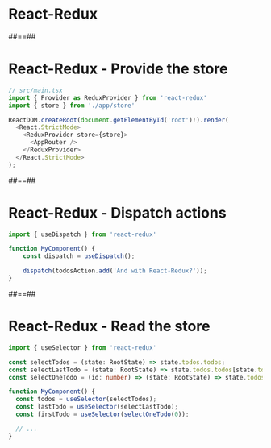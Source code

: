 <!-- .slide: class="transition" -->

# React-Redux

##==##

<!-- .slide: class="with-code" -->

# React-Redux - Provide the store

<!-- prettier-ignore -->
```typescript [2-3,7,9]
// src/main.tsx
import { Provider as ReduxProvider } from 'react-redux'
import { store } from './app/store'

ReactDOM.createRoot(document.getElementById('root')!).render(
  <React.StrictMode>
    <ReduxProvider store={store}>
      <AppRouter />
    </ReduxProvider>
  </React.StrictMode>
);
```

<!-- .element: class="big-code" -->

##==##

<!-- .slide: class="with-code" -->

# React-Redux - Dispatch actions

<!-- prettier-ignore -->
```typescript
import { useDispatch } from 'react-redux'

function MyComponent() {
    const dispatch = useDispatch();

    dispatch(todosAction.add('And with React-Redux?'));
}
```

<!-- .element: class="big-code" -->

##==##

<!-- .slide: class="with-code" -->

# React-Redux - Read the store

<!-- prettier-ignore -->
```typescript [1|3,8|4,9|5,10|]
import { useSelector } from 'react-redux'

const selectTodos = (state: RootState) => state.todos.todos;
const selectLastTodo = (state: RootState) => state.todos.todos[state.todos.todos.length - 1];
const selectOneTodo = (id: number) => (state: RootState) => state.todos.todos[id];

function MyComponent() {
  const todos = useSelector(selectTodos);
  const lastTodo = useSelector(selectLastTodo);
  const firstTodo = useSelector(selectOneTodo(0));

  // ...
}
```

<!-- .element: class="big-code" -->
